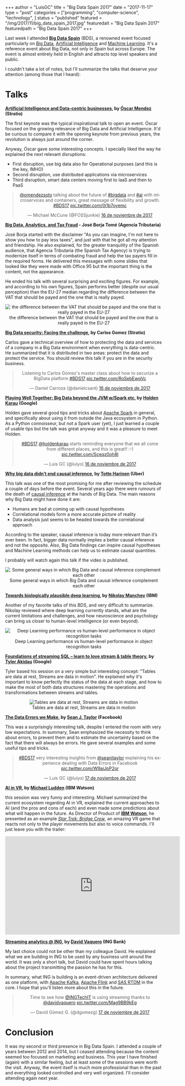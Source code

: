 +++
author = "LuisGC"
title = "Big Data Spain 2017"
date = "2017-11-17"
type = "post"
categories = ["programming", "computer-science", "technology", ]
status = "published"
featured = "/img/2017/11/big_data_spain_2017.jpg"
featuredalt = "Big Data Spain 2017"
featuredpath = "Big Data Spain 2017"
+++


Last week I attended [**Big Data Spain**](https://www.bigdataspain.org/) (BDS), a renowned event focused particularly on [Big Data](https://en.wikipedia.org/wiki/Big_data), [Artificial Intelligence](https://en.wikipedia.org/wiki/Artificial_intelligence) and [Machine Learning](https://en.wikipedia.org/wiki/Machine_learning). It's a reference event about Big Data, not only in Spain but across Europe. The event is almost entirely held in English and attracts top level speakers and public.

I couldn't take a lot of notes, but I'll summarize the talks that deserve your attention (among those that I heard):

# Talks

**[Artificial Intelligence and Data-centric businesses](https://www.bigdataspain.org/2017/talk/tbc), by [Óscar Mendez](https://twitter.com/omendezsoto) (Stratio)**

The first keynote was the typical inspirational talk to open an event. Óscar focused on the growing relevance of Big Data and Artificial Intelligence. It'd be curious to compare it with the opening keynote from previous years, the revolution is always just around the corner.

Anyway, Óscar gave some interesting concepts. I specially liked the way he explained the next relevant disruptions:

* First disruption, use big data also for Operational purposes (and this is the key, IMHO)
* Second disruption, use distributed applications via microservices
* Third disruption, smart data centers moving first to IaaS and then to PaaS

<center><blockquote class="twitter-tweet" data-lang="es"><p lang="en" dir="ltr"><a href="https://twitter.com/omendezsoto?ref_src=twsrc%5Etfw">@omendezsoto</a> talking about the future of <a href="https://twitter.com/hashtag/bigdata?src=hash&amp;ref_src=twsrc%5Etfw">#bigdata</a> and <a href="https://twitter.com/hashtag/ai?src=hash&amp;ref_src=twsrc%5Etfw">#ai</a> with microservices and containers, great message of flexibility and growth. <a href="https://twitter.com/hashtag/BDS17?src=hash&amp;ref_src=twsrc%5Etfw">#BDS17</a> <a href="https://t.co/0i1b7oyemc">pic.twitter.com/0i1b7oyemc</a></p>&mdash; Michael McCune (@FOSSjunkie) <a href="https://twitter.com/FOSSjunkie/status/931099635816509440?ref_src=twsrc%5Etfw">16 de noviembre de 2017</a></blockquote>
<script async src="https://platform.twitter.com/widgets.js" charset="utf-8"></script></center>

**[Big Data, Analytics, and Tax Fraud](https://www.bigdataspain.org/2017/talk/big-data-and-tax-fraud) - José Borja Tomé (Agencia Tributaria)**

José Borja started with the disclaimer "As you can imagine, I'm not here to show you how to pay less taxes", and just with that he got all my attention and friendship. He also explained, for the greater tranquility of the Spanish audience, that Agencia Tributaria (the Spanish Tax Agency) is trying to modernize itself in terms of combating fraud and help the tax payers fill in the required forms. He delivered this messages with some slides that looked like they were made with Office 95 but the important thing is the content, not the appearance.

He ended his talk with several surprising and exciting figures. For example, and according to his own figures, Spain performs better (despite our usual perception) than the EU-27 median regarding the difference between the VAT that should be payed and the one that is really payed.

<center><div class="image">
  <img src="/img/2017/11/BDS_Jose_Borja.jpg" alt="the difference between the VAT that should be payed and the one that is really payed in the EU-27">
  <div class="caption">the difference between the VAT that should be payed and the one that is really payed in the EU-27</div>
</div></center>

**[Big Data security: Facing the challenge](https://www.bigdataspain.org/2017/talk/big-data-security-facing-the-challenge), by Carlos Gomez (Stratio)**

Carlos gave a technical overview of how to protecting the data and services of a company in a Big Data environment when everything is data-centric. He summarized that it is distributed in two areas: protect the data and protect the service. You should review this talk if you are in the security business.

<center><blockquote class="twitter-tweet" data-lang="es"><p lang="en" dir="ltr">Listening to Carlos Gómez&#39;s master class about how to securize a BigData platform <a href="https://twitter.com/hashtag/BDS17?src=hash&amp;ref_src=twsrc%5Etfw">#BDS17</a> <a href="https://t.co/RoSebEwqVc">pic.twitter.com/RoSebEwqVc</a></p>&mdash; Daniel Carroza (@danielcsant) <a href="https://twitter.com/danielcsant/status/931122319573114880?ref_src=twsrc%5Etfw">16 de noviembre de 2017</a></blockquote>
<script async src="https://platform.twitter.com/widgets.js" charset="utf-8"></script></center>

**[Playing Well Together: Big Data beyond the JVM w/Spark etc](https://www.bigdataspain.org/2017/talk/apache-spark-machine-learning), by [Holden Karau](https://twitter.com/holdenkarau) (Google)**

Holden gave several good tips and tricks about [Apache Spark](https://spark.apache.org/) in general, and specifically about using it from outside the Java ecosystem in Python. As a Python connoisseur, but not a Spark user (yet), I just learned a couple of usable tips but the talk was great anyway and it was a pleasure to meet Holden.

<center><blockquote class="twitter-tweet" data-lang="es"><p lang="en" dir="ltr"><a href="https://twitter.com/hashtag/BDS17?src=hash&amp;ref_src=twsrc%5Etfw">#BDS17</a> <a href="https://twitter.com/holdenkarau?ref_src=twsrc%5Etfw">@holdenkarau</a> starts reminding everyone that we all come from different places, and this is great!! :-) <a href="https://t.co/Sceqz0oh8I">pic.twitter.com/Sceqz0oh8I</a></p>&mdash; Luis GC (@luiyo) <a href="https://twitter.com/luiyo/status/931129784498782208?ref_src=twsrc%5Etfw">16 de noviembre de 2017</a></blockquote>
<script async src="https://platform.twitter.com/widgets.js" charset="utf-8"></script></center>

**[Why big data didn’t end causal inference](https://www.bigdataspain.org/2017/talk/why-big-data-didnt-end-causal-inference), by [Totte Harinen](https://twitter.com/totteh) (Uber)**

This talk was one of the most promising for me after reviewing the schedule a couple of days before the event. Several years ago there were rumours of the death of [causal inference](https://en.wikipedia.org/wiki/Causal_inference) at the hands of Big Data. The main reasons why Big Data might have done it are:

* Humans are bad at coming up with causal hypotheses
* Correlational models form a more accurate picture of reality
* Data analysis just seems to be headed towards the correlational approach

According to the speaker, causal inference is today more relevant than it’s ever been. In fact, bigger data normally implies a better causal inference and not the opposite. Also, Big Data findings can inspire causal hypotheses and Machine Learning methods can help us to estimate causal quantities.

I probably will watch again this talk if the video is published.

<center><div class="image">
  <img src="/img/2017/11/BDS_Totte_Harinen.jpg" alt="Some general ways in which Big Data and causal inference complement each other">
  <div class="caption">Some general ways in which Big Data and causal inference complement each other</div>
</div></center>

**[Towards biologically plausible deep learning](https://www.bigdataspain.org/2017/talk/towards-biologically-plausible-deep-learning), by [Nikolay Manchev](https://twitter.com/nikolaymanchev) (IBM)**

Another of my favorite talks of this BDS, and very difficult to summarize. Nikolay reviewed where deep learning currently stands, what are the current limitations and challenges, and how neuroscience and psychology can bring us closer to human-level intelligence (or even beyond).

<center><div class="image">
  <img src="/img/2017/11/BDS_Nikolay_Manchev.jpg" alt="Deep Learning performance vs human-level performance in object recognition tasks">
  <div class="caption">Deep Learning performance vs human-level performance in object recognition tasks</div>
</div></center>

**[Foundations of streaming SQL – learn to love stream & table theory](https://www.bigdataspain.org/2017/talk/Foundations-of-streaming-SQL), by [Tyler Akidau](https://twitter.com/takidau) (Google)**

Tyler based his session on a very simple but interesting concept: "Tables are data at rest, Streams are data in motion". He explained why it's important to know perfectly the status of the data at each stage, and how to make the most of both data structures mastering the operations and transformations between streams and tables.

<center><div class="image">
  <img src="/img/2017/11/BDS_Tyler_Akidau.jpg" alt="Tables are data at rest, Streams are data in motion">
  <div class="caption">Tables are data at rest, Streams are data in motion</div>
</div></center>

**[The Data Errors we Make](https://www.bigdataspain.org/2017/talk/the-data-errors-we-make), by [Sean J. Taylor](https://twitter.com/seanjtaylor) (Facebook)**

This was a surprisingly interesting talk, despite I entered the room with very low expectations. In summary, Sean emphasized the necessity to think about errors, to prevent them and to estimate the uncertainty based on the fact that there will always be errors. He gave several examples and some useful tips and tricks.

<center><blockquote class="twitter-tweet" data-lang="es"><p lang="en" dir="ltr"><a href="https://twitter.com/hashtag/BDS17?src=hash&amp;ref_src=twsrc%5Etfw">#BDS17</a> very interesting insights from  <a href="https://twitter.com/seanjtaylor?ref_src=twsrc%5Etfw">@seanjtaylor</a> explaining his experience dealing with Data Errors in Facebook <a href="https://t.co/W9aiJpP2or">pic.twitter.com/W9aiJpP2or</a></p>&mdash; Luis GC (@luiyo) <a href="https://twitter.com/luiyo/status/931480332599287808?ref_src=twsrc%5Etfw">17 de noviembre de 2017</a></blockquote>
<script async src="https://platform.twitter.com/widgets.js" charset="utf-8"></script></center>

**[AI in VR](https://www.bigdataspain.org/2017/talk/tbc-michael-ludden), by [Michael Ludden](https://twitter.com/Michael_Ludden) (IBM Watson)**

this session was very funny and interesting. Michael summarized the current ecosystem regarding AI in VR, explained the current approaches to AI (and the pros and cons of each) and even made some predictions about what will happen in the future. As Director of Product of [**IBM Watson**](https://www.ibm.com/watson/), he presented as an example [_Star Trek: Bridge Crew_](https://www.ubisoft.com/en-US/game/star-trek-bridge-crew/), an amazing VR game that reacts not only to the player movements but also to voice commands. I'll just leave you with the trailer:

<center><iframe width="560" height="315" src="https://www.youtube.com/embed/3Sg3lEIGQyo?rel=0" frameborder="0" allowfullscreen></iframe></center>

**[Streaming analytics @ ING](https://www.bigdataspain.org/2017/talk/streaming-analytics-ing), by [David Vaquero](https://twitter.com/davidvaquero) (ING Bank)**

My last choice could not be other than my colleague David. He explained what we are building in ING to be used by any business unit around the world. It was only a short talk, but David could have spent hours talking about the project transmitting the passion he has for this.

In summary, what ING is building is an event-driven architecture delivered as one platform, with [Apache Kafka](https://kafka.apache.org/), [Apache Flink](https://flink.apache.org/) and [SAS RTDM](https://www.sas.com/en_us/software/real-time-decision-manager.html) in the core. I hope that you'll listen more about this in the future.

<center><blockquote class="twitter-tweet" data-lang="es"><p lang="en" dir="ltr">Time to see how <a href="https://twitter.com/INGTechIT?ref_src=twsrc%5Etfw">@INGTechIT</a> is using streaming thanks to <a href="https://twitter.com/davidvaquero?ref_src=twsrc%5Etfw">@davidvaquero</a> <a href="https://t.co/Mag9BB9kEg">pic.twitter.com/Mag9BB9kEg</a></p>&mdash; David Gómez G. (@dgomezg) <a href="https://twitter.com/dgomezg/status/931523731754815490?ref_src=twsrc%5Etfw">17 de noviembre de 2017</a></blockquote>
<script async src="https://platform.twitter.com/widgets.js" charset="utf-8"></script></center>

# Conclusion

It was my second or third presence in Big Data Spain. I attended a couple of years between 2012 and 2014, but I ceased attending because the content seemed too focused on marketing and business. This year I have finished (again) with a similar feeling, but at least some of the sessions were worth the visit. Anyway, the event itself is much more professional than in the past and everything looked controlled and very well organized. I'll consider attending again next year.
